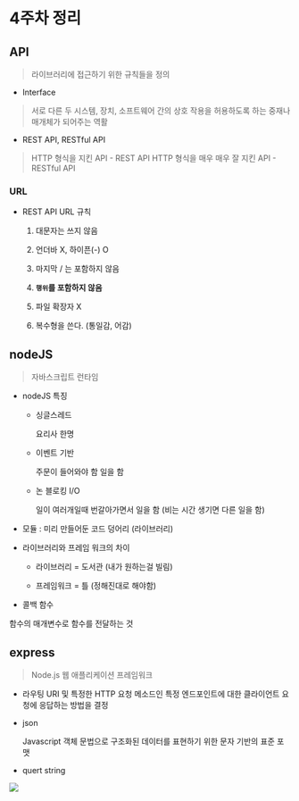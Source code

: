 # 4주차 정리

## API

> 라이브러리에 접근하기 위한 규칙들을 정의

- Interface

> 서로 다른 두 시스템, 장치, 소프트웨어 간의 상호 작용을 허용하도록 하는 중재나 매개체가 되어주는 역활

- REST API, RESTful API

> HTTP 형식을 지킨 API - REST API
> HTTP 형식을 매우 매우 잘 지킨 API - RESTful API

### URL

- REST API URL 규칙

  1. 대문자는 쓰지 않음

  2. 언더바 X, 하이픈(-) O

  3. 마지막 / 는 포함하지 않음

  4. **`행위`를 포함하지 않음**

  5. 파일 확장자 X

  6. 복수형을 쓴다. (통일감, 어감)

## nodeJS

> 자바스크립트 런타임

- nodeJS 특징

  - 싱글스레드

    요리사 한명

  - 이벤트 기반

    주문이 들어와야 함 일을 함

  - 논 블로킹 I/O

    일이 여러개일때 번갈아가면서 일을 함 (비는 시간 생기면 다른 일을 함)

- 모듈 : 미리 만들어둔 코드 덩어리 (라이브러리)

- 라이브러리와 프레임 워크의 차이

  - 라이브러리 = 도서관 (내가 원하는걸 빌림)

  - 프레임워크 = 틀 (정해진대로 해야함)

- 콜백 함수

함수의 매개변수로 함수를 전달하는 것

## express

> Node.js 웹 애플리케이션 프레임워크

- 라우팅
  URI 및 특정한 HTTP 요청 메소드인 특정 엔드포인트에 대한 클라이언트 요청에 응답하는 방법을 결정

- json

  Javascript 객체 문법으로 구조화된 데이터를 표현하기 위한 문자 기반의 표준 포맷

- quert string

![](https://velog.velcdn.com/images/lcw574/post/49513b99-1904-49cc-adb0-910f5ee151ff/image.png)
